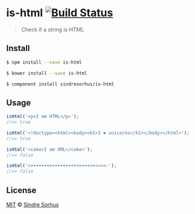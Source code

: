 # is-html [![Build Status](https://travis-ci.org/sindresorhus/is-html.svg?branch=master)](https://travis-ci.org/sindresorhus/is-html)

> Check if a string is HTML


## Install

```bash
$ npm install --save is-html
```

```bash
$ bower install --save is-html
```

```bash
$ component install sindresorhus/is-html
```


## Usage

```js
isHtml('<p>I am HTML</p>');
//=> true

isHtml('<!doctype><html><body><h1>I ❤ unicorns</h1></body></html>');
//=> true

isHtml('<cake>I am XML</cake>');
//=> false

isHtml('>+++++++>++++++++++>+++>+<<<<-');
//=> false
```


## License

[MIT](http://opensource.org/licenses/MIT) © [Sindre Sorhus](http://sindresorhus.com)
